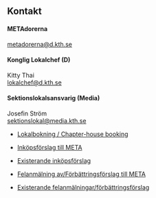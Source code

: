 ## Kontakt

#### METAdorerna
[metadorerna@d.kth.se](mailto:metadorerna@d.kth.se)
#### Konglig Lokalchef (D)
Kitty Thai     
[lokalchef@d.kth.se](mailto:lokalchef@d.kth.se)

#### Sektionslokalsansvarig (Media)
Josefin Ström  
[sektionslokal@media.kth.se](mailto:sektionslokal@media.kth.se)

* [Lokalbokning / Chapter-house booking](https://datasektionen.se/sektionen/lokalbokning)

* [Inköpsförslag till META](https://goo.gl/forms/xc7Ndq0wogKmR0rd2)

* [Existerande inköpsförslag](https://docs.google.com/spreadsheets/d/1uJ8N7e_wQN9sqz1k2pKb1dXqNZbtgllChEv-B0EBm9M)

* [Felanmälning av/Förbättringsförslag till META](https://goo.gl/forms/ndd7AOIy99NzDpe33)

* [Existerande felanmälningar/förbättringsförslag](https://docs.google.com/spreadsheets/d/15N6Yd58SfEJtvzMhjRGfj47bYbrmjl8cX5hkvFeZ9EA)
